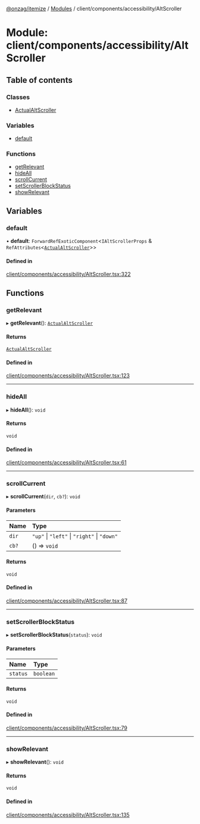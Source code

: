[@onzag/itemize](../README.md) / [Modules](../modules.md) / client/components/accessibility/AltScroller

# Module: client/components/accessibility/AltScroller

## Table of contents

### Classes

- [ActualAltScroller](../classes/client_components_accessibility_AltScroller.ActualAltScroller.md)

### Variables

- [default](client_components_accessibility_AltScroller.md#default)

### Functions

- [getRelevant](client_components_accessibility_AltScroller.md#getrelevant)
- [hideAll](client_components_accessibility_AltScroller.md#hideall)
- [scrollCurrent](client_components_accessibility_AltScroller.md#scrollcurrent)
- [setScrollerBlockStatus](client_components_accessibility_AltScroller.md#setscrollerblockstatus)
- [showRelevant](client_components_accessibility_AltScroller.md#showrelevant)

## Variables

### default

• **default**: `ForwardRefExoticComponent`<`IAltScrollerProps` & `RefAttributes`<[`ActualAltScroller`](../classes/client_components_accessibility_AltScroller.ActualAltScroller.md)\>\>

#### Defined in

[client/components/accessibility/AltScroller.tsx:322](https://github.com/onzag/itemize/blob/f2db74a5/client/components/accessibility/AltScroller.tsx#L322)

## Functions

### getRelevant

▸ **getRelevant**(): [`ActualAltScroller`](../classes/client_components_accessibility_AltScroller.ActualAltScroller.md)

#### Returns

[`ActualAltScroller`](../classes/client_components_accessibility_AltScroller.ActualAltScroller.md)

#### Defined in

[client/components/accessibility/AltScroller.tsx:123](https://github.com/onzag/itemize/blob/f2db74a5/client/components/accessibility/AltScroller.tsx#L123)

___

### hideAll

▸ **hideAll**(): `void`

#### Returns

`void`

#### Defined in

[client/components/accessibility/AltScroller.tsx:61](https://github.com/onzag/itemize/blob/f2db74a5/client/components/accessibility/AltScroller.tsx#L61)

___

### scrollCurrent

▸ **scrollCurrent**(`dir`, `cb?`): `void`

#### Parameters

| Name | Type |
| :------ | :------ |
| `dir` | ``"up"`` \| ``"left"`` \| ``"right"`` \| ``"down"`` |
| `cb?` | () => `void` |

#### Returns

`void`

#### Defined in

[client/components/accessibility/AltScroller.tsx:87](https://github.com/onzag/itemize/blob/f2db74a5/client/components/accessibility/AltScroller.tsx#L87)

___

### setScrollerBlockStatus

▸ **setScrollerBlockStatus**(`status`): `void`

#### Parameters

| Name | Type |
| :------ | :------ |
| `status` | `boolean` |

#### Returns

`void`

#### Defined in

[client/components/accessibility/AltScroller.tsx:79](https://github.com/onzag/itemize/blob/f2db74a5/client/components/accessibility/AltScroller.tsx#L79)

___

### showRelevant

▸ **showRelevant**(): `void`

#### Returns

`void`

#### Defined in

[client/components/accessibility/AltScroller.tsx:135](https://github.com/onzag/itemize/blob/f2db74a5/client/components/accessibility/AltScroller.tsx#L135)
